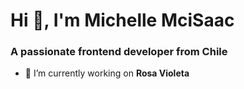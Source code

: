 <h1 >Hi 👋, I'm Michelle MciSaac</h1>
<h3>A passionate frontend developer from Chile</h3>

- 🔭 I’m currently working on **Rosa Violeta**

